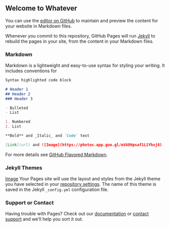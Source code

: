 ## Welcome to Whatever

You can use the [editor on GitHub](https://github.com/gallanwood/website/edit/gh-pages/index.md) to maintain and preview the content for your website in Markdown files.

Whenever you commit to this repository, GitHub Pages will run [Jekyll](https://jekyllrb.com/) to rebuild the pages in your site, from the content in your Markdown files.

### Markdown

Markdown is a lightweight and easy-to-use syntax for styling your writing. It includes conventions for

```markdown
Syntax highlighted code block

# Header 1
## Header 2
### Header 3

- Bulleted
- List

1. Numbered
2. List

**Bold** and _Italic_ and `Code` text

[Link](url) and ![Image](https://photos.app.goo.gl/eVA8Hpsaf1L1Yhxj8)
```

For more details see [GitHub Flavored Markdown](https://guides.github.com/features/mastering-markdown/).

### Jekyll Themes
[Image](https://photos.app.goo.gl/eVA8Hpsaf1L1Yhxj8)
Your Pages site will use the layout and styles from the Jekyll theme you have selected in your [repository settings](https://github.com/gallanwood/website/settings). The name of this theme is saved in the Jekyll `_config.yml` configuration file.

### Support or Contact

Having trouble with Pages? Check out our [documentation](https://docs.github.com/categories/github-pages-basics/) or [contact support](https://support.github.com/contact) and we’ll help you sort it out.
